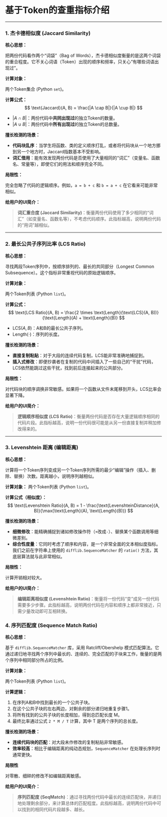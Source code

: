 # 基于Token的查重指标介绍

---

### 1. 杰卡德相似度 (Jaccard Similarity)

**核心思想：**

把两份代码看作两个“词袋”（Bag of Words），杰卡德相似度衡量的是这两个词袋的重合程度。它不关心词语（Token）出现的顺序和频率，只关心“有哪些词语出现过”。

**计算对象：**

两个Token集合 (Python `set`)。

**计算公式：**
$$
\text{Jaccard}(A, B) = \frac{|A \cap B|}{|A \cup B|}
$$
- $|A \cap B|$：两份代码中**共同出现过**的独立Token的数量。
- $|A \cup B|$：两份代码中**所有出现过**的独立Token的总数量。

**擅长检测的场景：**
- **代码块乱序**：当学生将函数、类的定义顺序打乱，或者将代码块从一个地方挪到另一个地方时，Jaccard指数基本不受影响。
- **词汇借用**：能有效发现两份代码是否使用了大量相同的“词汇”（变量名、函数名、常量等），即使它们的用法和顺序完全不同。

**局限性：**

完全忽略了代码的逻辑顺序。例如，`a = b + c` 和 `b = a + c` 在它看来可能非常相似。

**给用户的UI简介：**
> **词汇重合度 (Jaccard Similarity)**：衡量两份代码使用了多少相同的“词汇”（如变量名、函数名等），不考虑代码顺序。此指标越高，说明两份代码的“用词”越相似。

---

### 2. 最长公共子序列比率 (LCS Ratio)

**核心思想：**

寻找两段Token序列中，按顺序排列的、最长的共同部分（Longest Common Subsequence）。这个指标非常重视代码的原始逻辑顺序。

**计算对象：**

两个Token列表 (Python `list`)。

**计算公式：**
$$
\text{LCS Ratio}(A, B) = \frac{2 \times \text{Length}(\text{LCS}(A, B))}{\text{Length}(A) + \text{Length}(B)}
$$
- $\text{LCS}(A, B)$：A和B的最长公共子序列。
- $\text{Length}(\cdot)$：序列的长度。

**擅长检测的场景：**
- **直接复制粘贴**：对于大段的连续代码复制，LCS能非常准确地捕捉到。
- **插入式修改**：即便抄袭者在复制的代码中间插入了一些自己的“干扰”代码，LCS依然能跳过这些干扰，找到前后连接起来的公共部分。

**局限性：**

对代码块的顺序调换非常敏感。如果将一个函数从文件末尾移到开头，LCS比率会显著下降。

**给用户的UI简介：**
> **逻辑顺序相似度 (LCS Ratio)**：衡量两份代码是否存在大量逻辑顺序相同的代码片段。此指标越高，说明一份代码很可能是从另一份直接复制并稍加修改得来的。

---

### 3. Levenshtein 距离 (编辑距离)

**核心思想：**

计算将一个Token序列变成另一个Token序列所需的最少“编辑”操作（插入、删除、替换）次数。距离越小，说明序列越相似。

**计算对象：**
两个Token列表 (Python `list`)。

**计算公式（相似度）：**
$$
\text{Levenshtein Ratio}(A, B) = 1 - \frac{\text{LevenshteinDistance}(A, B)}{\max(\text{Length}(A), \text{Length}(B))}
$$

**擅长检测的场景：**
- **细微修改**：能精确捕捉到诸如修改操作符（`+`改成`-`）、替换某个函数调用等细微差别。
- **综合性度量**：它同时考虑了顺序和内容，是一个非常全面的文本相似度指标。我们之前在字符串上使用的 `difflib.SequenceMatcher` 的 `ratio()` 方法，其底层算法就与此非常相似。

**局限性：**

计算开销相对较大。

**给用户的UI简介：**
> **编辑距离相似度 (Levenshtein Ratio)**：衡量将一份代码“变”成另一份代码需要多少步骤。此指标越高，说明两份代码在内容和顺序上都非常接近，只需少量改动即可互相转换。

### 4. 序列匹配度 (Sequence Match Ratio)

**核心思想：**

基于 `difflib.SequenceMatcher` 库，采用 Ratcliff/Obershelp 模式匹配算法。它通过递归地寻找两个序列中最长的、连续的、完全匹配的子块来工作，衡量的是两个序列中相同部分所占的比例。

**计算对象：**

两个Token列表 (Python `list`)。

**计算逻辑：**
1. 在序列A和B中找到最长的一个公共子块。
2. 在这个公共子块的左右两边，对剩余的部分递归地重复步骤1。
3. 将所有找到的公共子块的长度相加，得到总匹配长度 M。
4. 最终比率通过公式 `2 * M / T` 计算，其中 T 是两个序列的总长度。

**擅长检测的场景：**
- **连续代码块的匹配**：对大段未作修改的复制粘贴非常敏感。
- **效率较高**：相比于编辑距离的纯动态规划，`SequenceMatcher` 在处理长序列时通常更快。

**局限性**

对零散、细碎的修改不如编辑距离敏感。

**给用户的UI简介：**
> **序列匹配度 (SeqMatch)**：通过寻找两份代码中最长的连续匹配块，并递归地处理剩余部分，来计算总体的匹配程度。此指标越高，说明两份代码中可以找到的相同代码片段越多、越长。